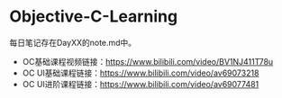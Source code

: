 # Objective-C-Learning
每日笔记存在DayXX的note.md中。
- OC基础课程视频链接：https://www.bilibili.com/video/BV1NJ411T78u
- OC UI基础课程链接：https://www.bilibili.com/video/av69073218
- OC UI进阶课程链接：https://www.bilibili.com/video/av69077481
